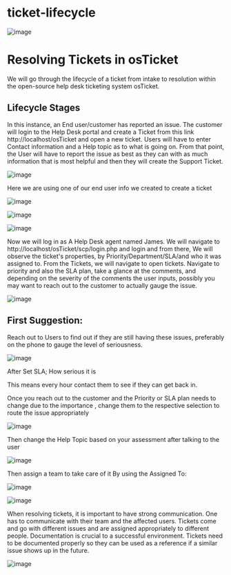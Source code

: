 # ticket-lifecycle

 ![image](https://github.com/user-attachments/assets/12d8af4e-91e8-4fe3-b751-c2f78d1132d7)


# Resolving Tickets in osTicket

We will go through the lifecycle of a ticket from intake to resolution within the open-source help desk ticketing system osTicket.

## Lifecycle Stages

In this instance, an End user/customer has reported an issue. The customer will login to the Help Desk portal and create a Ticket from this link http://localhost/osTicket and open a new ticket. Users will have to enter Contact information and a Help topic as to what is going on. From that point, the User will have to report the issue as best as they can with as much information that is most helpful and then they will create the Support Ticket.

![image](https://github.com/user-attachments/assets/aa0610ac-c836-49a2-8670-751aaf41dd9f)

Here we are using one of our end user info we created to create a ticket

![image](https://github.com/user-attachments/assets/3e3d728f-e1df-40e0-8b7f-6b668c626cdb)

![image](https://github.com/user-attachments/assets/cc283a8c-d43a-4918-8c5a-f39ab83e2c3d)

![image](https://github.com/user-attachments/assets/373b4e8b-44fa-41d4-ba4a-414168e41a22)

Now we will log in as A Help Desk agent named James. We will navigate to http://localhost/osTicket/scp/login.php and login and from there, We will observe the ticket's properties, by Priority/Department/SLA/and who it was assigned to. From the Tickets, we will navigate to open tickets. Navigate to priority and also the SLA plan, take a glance at the comments, and depending on the severity of the comments the user inputs, possibly you may want to reach out to the customer to actually gauge the issue.

![image](https://github.com/user-attachments/assets/cdb2bff7-aae4-4918-a6de-379b2da7a91f)

## First Suggestion: 

Reach out to Users to find out if they are still having these issues, preferably on the phone to gauge the level of seriousness.

![image](https://github.com/user-attachments/assets/c5c2a4cc-40a2-4566-8780-d89db32d3204)

After Set SLA; How serious it is

This means every hour contact them to see if they can get back in.

Once you reach out to the customer and the Priority or SLA plan needs to change due to the importance , change them to the respective selection to route the issue appropriately

![image](https://github.com/user-attachments/assets/2e37305c-6295-4e60-bcbf-347054566260)

Then change the Help Topic based on your assessment after talking to the user

![image](https://github.com/user-attachments/assets/1c489ab7-961f-490e-a3d2-6cc93f04a839)

Then assign a team to take care of it By using the Assigned To:

![image](https://github.com/user-attachments/assets/391f7ee3-3bab-410f-8f55-8e1b9c0ce3ee)

![image](https://github.com/user-attachments/assets/cc48a133-2969-4890-9d99-f4fe156b3806)

When resolving tickets, it is important to have strong communication. One has to communicate with their team and the affected users. Tickets come and go with different issues and are assigned appropriately to different people. Documentation is crucial to a successful environment. Tickets need to be documented properly so they can be used as a reference if a similar issue shows up in the future.

![image](https://github.com/user-attachments/assets/e1c3470e-a8df-493f-b0d6-d39e9b1d5ae7)





